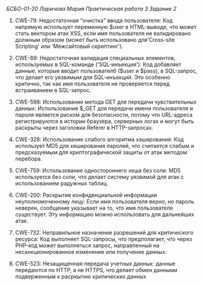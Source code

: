 *БСБО-01-20
Ларичева Мария
Практическая работа 3
Задание 2*

1. CWE-79: Недостаточная "очистка" ввода пользователя: Код напрямую использует переменную $user в HTML-выводе, что может стать вектором атак XSS, если имя пользователя не валидировано должным образом (может быть использовано для'Cross-site Scripting' или 'Межсайтовый скриптинг').

2. CWE-89: Недостаточная валидация специальных элементов, используемых в SQL-команде ('SQL-инъекция'): Код добавляет данные, которые вводит пользователб ($user и $pass), в SQL-запрос, что делает его уязвимым для SQL-инъекций. Это особенно критично, так как имя пользователя не проверяется перед встраиванием в SQL-запрос.

3. CWE-598: Использование метода GET для передачи чувствительных данных: Использование $_GET для передачи имени пользователя и пароля является риском для безопасности, потому что URL-адреса регистрируются в истории браузера, серверных логах и могут быть раскрыты через заголовки Referer в HTTP-запросах.

4. CWE-328: Использование слабого алгоритма хэширования: Код использует MD5 для хеширования паролей, что считается слабым и предсказуемым для криптографической защиты от атак методом перебора.

5. CWE-759: Использование одностороннего хеша без соли: MD5 используется без соли, что делает систему уязвимой для атак с использованием радужных таблиц.

6. CWE-200: Раскрытие конфиденциальной информации неуполномоченному лицу: Если имя пользователя верно, но пароль неверен, сообщение указывает на то, что имя пользователя существует. Эту информацию можно использовать для дальнейших атак.

7. CWE-732: Неправильное назначение разрешений для критического ресурса: Код выполняет SQL-запросы, что предполагает, что через PHP-код может выполняться запрос, направленный на несанкционированное изменение или получение данных.

8. CWE-523: Незащищенная передача учетных данных: данные передаются по HTTP, а не HTTPS, что делает обмен данными подверженным к расркытию критических данных
